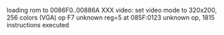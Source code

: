 loading rom to 0086F0..00886A
XXX video: set video mode to 320x200, 256 colors (VGA)
op F7 unknown reg=5 at 085F:0123
unknown op, 1815 instructions executed
